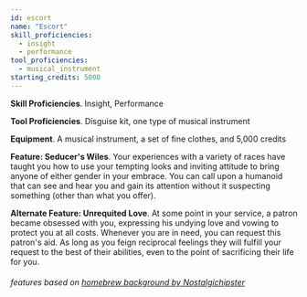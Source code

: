 ```yaml
---
id: escort
name: "Escort"
skill_proficiencies:
  - insight
  - performance
tool_proficiencies:
  - musical_instrument
starting_credits: 5000
---
```


__Skill Proficiencies__. Insight, Performance

__Tool Proficiencies__. Disguise kit, one type of musical instrument

__Equipment__. A musical instrument, a set of fine clothes, and 5,000 credits

__Feature: Seducer's Wiles__. Your experiences with a variety of races have taught you how to use your tempting looks and inviting
attitude to bring anyone of either gender in your embrace. You can call upon a humanoid that can see and hear you and gain its attention
without it suspecting something (other than what you offer).

__Alternate Feature: Unrequited Love__. At some point in your service, a patron became obsessed with you, expressing his undying
love and vowing to protect you at all costs. Whenever you are in need, you can request this patron's aid. As long as you feign
reciprocal feelings they will fulfill your request to the best of their abilities, even to the point of sacrificing their life for you.

###### _features based on [homebrew background by Nostalgichipster](https://www.dndbeyond.com/characters/backgrounds/6174-courtesan)_
